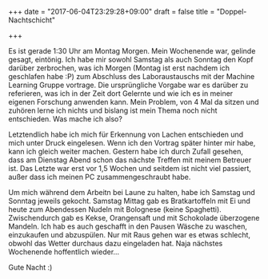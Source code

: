 +++
date = "2017-06-04T23:29:28+09:00"
draft = false
title = "Doppel-Nachtschicht"

+++

Es ist gerade 1:30 Uhr am Montag Morgen. Mein Wochenende war, gelinde gesagt,
eintönig. Ich habe mir sowohl Samstag als auch Sonntag den Kopf darüber
zerbrochen, was ich Morgen (Montag ist erst nachdem ich geschlafen habe :P)
zum Abschluss des Laboraustauschs mit der Machine Learning Gruppe vortrage.
Die ursprüngliche Vorgabe war es darüber zu referieren, was ich in der Zeit dort
Gelernte und wie ich es in meiner eigenen Forschung anwenden kann. Mein Problem,
von 4 Mal da sitzen und zuhören lerne ich nichts und bislang ist mein Thema noch
nicht entschieden. Was mache ich also?

Letztendlich habe ich mich für Erkennung von Lachen entschieden und mich unter
Druck eingelesen. Wenn ich den Vortrag später hinter mir habe, kann ich gleich
weiter machen. Gestern habe ich durch Zufall gesehen, dass am Dienstag Abend
schon das nächste Treffen mit meinem Betreuer ist. Das Letzte war erst vor 1,5
Wochen und seitdem ist nicht viel passiert, außer dass ich meinen PC
zusammengeschraubt habe.

Um mich während dem Arbeitn bei Laune zu halten, habe ich Samstag und Sonntag
jeweils gekocht. Samstag Mittag gab es Bratkartoffeln mit Ei und heute zum
Abendessen Nudeln mit Bolognese (keine Spaghetti). Zwischendurch gab es Kekse,
Orangensaft und mit Schokolade überzogene Mandeln. Ich hab es auch geschafft in
den Pausen Wäsche zu waschen, einzukaufen und abzuspülen. Nur mit Raus gehen war
es etwas schlecht, obwohl das Wetter durchaus dazu eingeladen hat. Naja nächstes
Wochenende hoffentlich wieder...

Gute Nacht :)
